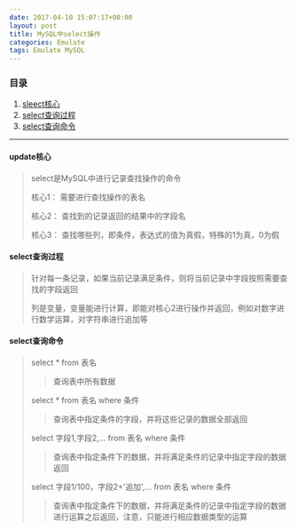 ```yaml
---
date: 2017-04-10 15:07:17+00:00
layout: post
title: MySQL中select操作
categories: Emulate
tags: Emulate MySQL
---
```


### 目录

1. [sleect核心](#step1)
2. [select查询过程](#step2)
3. [select查询命令](#step3)


---
#### <span id="step1">update核心</span>
> select是MySQL中进行记录查找操作的命令
> 
> 核心1： 需要进行查找操作的表名
> 
> 核心2： 查找到的记录返回的结果中的字段名
> 
> 核心3： 查找哪些列，即条件，表达式的值为真假，特殊的1为真，0为假

#### <span id="step2">select查询过程</span>
> 针对每一条记录，如果当前记录满足条件，则将当前记录中字段按照需要查找的字段返回
> 
> 列是变量，变量能进行计算，即能对核心2进行操作并返回，例如对数字进行数学运算，对字符串进行追加等

#### <span id="step3">select查询命令</span>
> select * from 表名
>> 查询表中所有数据 
> 
> select * from 表名 where 条件
>> 查询表中指定条件的字段，并将这些记录的数据全部返回
> 
> select 字段1,字段2,... from 表名 where 条件
>> 查询表中指定条件下的数据，并将满足条件的记录中指定字段的数据返回
> 
> select 字段1/100，字段2+'追加',... from 表名 where 条件
>> 查询表中指定条件下的数据，并将满足条件的记录中指定字段的数据进行运算之后返回，注意，只能进行相应数据类型的运算
> 